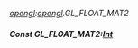 _[opengl](../../modules/opengl/opengl-module.md):[opengl](../../modules/opengl/opengl-module.md).GL\_FLOAT\_MAT2_
##### Const GL\_FLOAT\_MAT2:[Int](../../modules/wonkey/wonkey-types-int.md)
